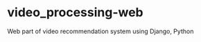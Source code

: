 video_processing-web
====================

Web part of video recommendation system using Django, Python
